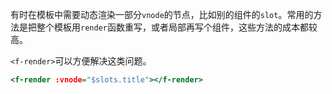 有时在模板中需要动态渲染一部分`vnode`的节点，比如别的组件的`slot`。常用的方法是把整个模板用`render`函数重写，或者局部再写个组件，这些方法的成本都较高。

`<f-render>`可以方便解决这类问题。

``` htm
<f-render :vnode="$slots.title"></f-render>
```
